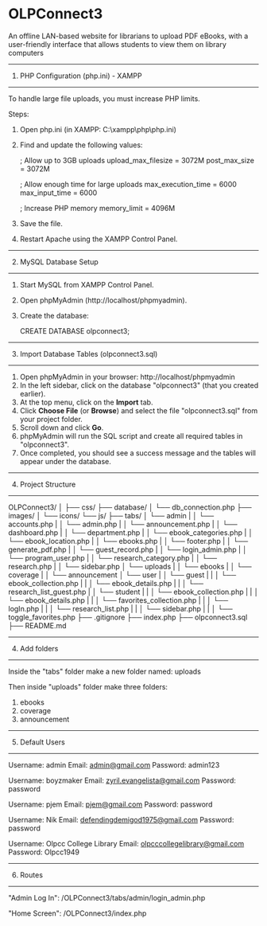 OLPConnect3
===================

An offline LAN-based website for librarians to upload PDF eBooks, with a user-friendly interface that allows students to view them on library computers

---------------------------------------------------------
1. PHP Configuration (php.ini) - XAMPP
---------------------------------------------------------
To handle large file uploads, you must increase PHP limits.

Steps:
1. Open php.ini (in XAMPP:  C:\xampp\php\php.ini)
2. Find and update the following values:

    ; Allow up to 3GB uploads
    upload_max_filesize = 3072M
    post_max_size = 3072M

    ; Allow enough time for large uploads
    max_execution_time = 6000
    max_input_time = 6000

    ; Increase PHP memory
    memory_limit = 4096M

3. Save the file.
4. Restart Apache using the XAMPP Control Panel.

---------------------------------------------------------
2. MySQL Database Setup
---------------------------------------------------------
1. Start MySQL from XAMPP Control Panel.
2. Open phpMyAdmin (http://localhost/phpmyadmin).
3. Create the database:

    CREATE DATABASE olpconnect3;

---------------------------------------------------------
3. Import Database Tables (olpconnect3.sql)
---------------------------------------------------------
1. Open phpMyAdmin in your browser:  http://localhost/phpmyadmin
2. In the left sidebar, click on the database "olpconnect3" (that you created earlier).
3. At the top menu, click on the **Import** tab.
4. Click **Choose File** (or **Browse**) and select the file "olpconnect3.sql" from your project folder.
5. Scroll down and click **Go**.
6. phpMyAdmin will run the SQL script and create all required tables in "olpconnect3".
7. Once completed, you should see a success message and the tables will appear under the database.

---------------------------------------------------------
4. Project Structure
---------------------------------------------------------
OLPConnect3/
│
├── css/
├── database/
│   └── db_connection.php
├── images/
│   └── icons/
└── js/
├── tabs/
│   └── admin
|   │   └── accounts.php
|   │   └── admin.php
|   │   └── announcement.php
|   │   └── dashboard.php
|   │   └── department.php
|   │   └── ebook_categories.php
|   │   └── ebook_location.php
|   │   └── ebooks.php
|   │   └── footer.php
|   │   └── generate_pdf.php
|   │   └── guest_record.php
|   │   └── login_admin.php
|   │   └── program_user.php
|   │   └── research_category.php
|   │   └── research.php
|   │   └── sidebar.php
│   └── uploads
|   │   └── ebooks
|   │   └── coverage
|   │   └── announcement
│   └── user
|   │   └── guest
|   |   │   └── ebook_collection.php
|   |   │   └── ebook_details.php
|   |   │   └── research_list_guest.php
|   │   └── student
|   |   │   └── ebook_collection.php
|   |   │   └── ebook_details.php
|   |   │   └── favorites_collection.php
|   |   │   └── logIn.php
|   |   │   └── research_list.php
|   |   │   └── sidebar.php
|   |   │   └── toggle_favorites.php
├── .gitignore
├── index.php
├── olpconnect3.sql
├── README.md

---------------------------------------------------------
4. Add folders
---------------------------------------------------------
Inside the "tabs" folder make a new folder named:
uploads

Then inside "uploads" folder make three folders:
1. ebooks
2. coverage
3. announcement

---------------------------------------------------------
5. Default Users
---------------------------------------------------------
Username: admin
Email: admin@gmail.com
Password: admin123

Username: boyzmaker
Email: zyril.evangelista@gmail.com
Password: password

Username: pjem
Email: pjem@gmail.com
Password: password

Username: Nik
Email: defendingdemigod1975@gmail.com
Password: password

Username: Olpcc College Library
Email: olpcccollegelibrary@gmail.com
Password: Olpcc1949

---------------------------------------------------------
6. Routes
---------------------------------------------------------
"Admin Log In":
/OLPConnect3/tabs/admin/login_admin.php

"Home Screen":
/OLPConnect3/index.php